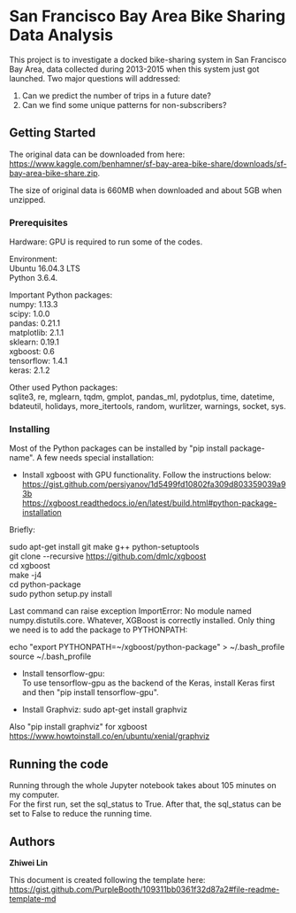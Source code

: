 # San Francisco Bay Area Bike Sharing Data Analysis

This project is to investigate a docked bike-sharing system in San Francisco Bay Area, data collected during 2013-2015 when this system just got launched. Two major questions will addressed:
1. Can we predict the number of trips in a future date?
2. Can we find some unique patterns for non-subscribers?

## Getting Started

The original data can be downloaded from here:  
https://www.kaggle.com/benhamner/sf-bay-area-bike-share/downloads/sf-bay-area-bike-share.zip.

The size of original data is 660MB when downloaded and about 5GB when unzipped.

### Prerequisites

Hardware: GPU is required to run some of the codes.  

Environment:  
Ubuntu 16.04.3 LTS  
Python 3.6.4. 

Important Python packages:  
numpy: 1.13.3  
scipy: 1.0.0  
pandas: 0.21.1  
matplotlib: 2.1.1  
sklearn: 0.19.1  
xgboost: 0.6  
tensorflow: 1.4.1  
keras: 2.1.2  

Other used Python packages:  
sqlite3, re, mglearn, tqdm, gmplot, pandas\_ml, pydotplus, time, datetime, bdateutil, holidays, more_itertools, random, wurlitzer, warnings, socket, sys.

### Installing

Most of the Python packages can be installed by "pip install package-name". A few needs special installation:  

* Install xgboost with GPU functionality. Follow the instructions below:  
https://gist.github.com/persiyanov/1d5499fd10802fa309d803359039a93b  
https://xgboost.readthedocs.io/en/latest/build.html#python-package-installation  

Briefly:  

sudo apt-get install git make g++ python-setuptools  
git clone --recursive https://github.com/dmlc/xgboost  
cd xgboost  
make -j4  
cd python-package  
sudo python setup.py install  

Last command can raise exception ImportError: No module named numpy.distutils.core. Whatever, XGBoost is correctly installed. Only thing we need is to add the package to PYTHONPATH:  

echo "export PYTHONPATH=~/xgboost/python-package" > ~/.bash_profile  
source ~/.bash_profile  


* Install tensorflow-gpu:   
To use tensorflow-gpu as the backend of the Keras, install Keras first and then "pip install tensorflow-gpu".  

* Install Graphviz: sudo apt-get install graphviz  

Also "pip install graphviz" for xgboost  
https://www.howtoinstall.co/en/ubuntu/xenial/graphviz  

## Running the code

Running through the whole Jupyter notebook takes about 105 minutes on my computer.  
For the first run, set the sql\_status to True. After that, the sql\_status can be set to False to reduce the running time.  

## Authors

**Zhiwei Lin** 

This document is created following the template here:  
https://gist.github.com/PurpleBooth/109311bb0361f32d87a2#file-readme-template-md
